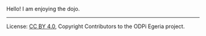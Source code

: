 Hello!  I am enjoying the dojo.

<!-- SPDX-License-Identifier: CC-BY-4.0 -->
<!-- Copyright Contributors to the ODPi Egeria project 2020. -->





----
License: [CC BY 4.0](https://creativecommons.org/licenses/by/4.0/),
Copyright Contributors to the ODPi Egeria project.